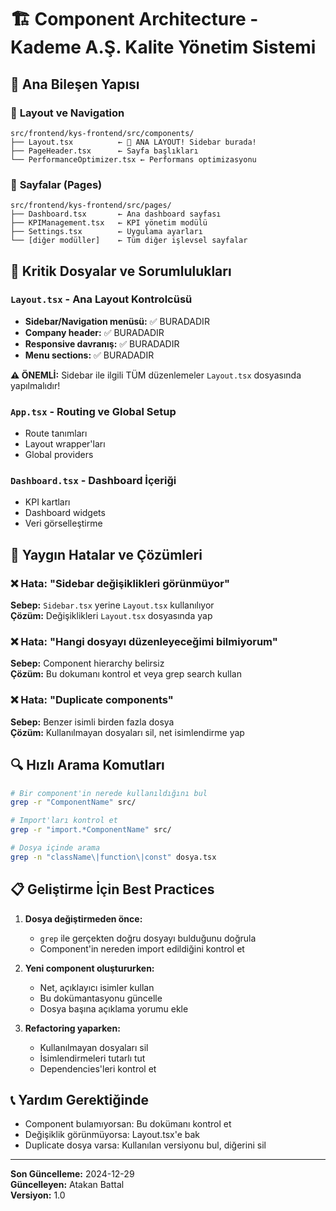 # 🏗️ Component Architecture - Kademe A.Ş. Kalite Yönetim Sistemi

## 📁 Ana Bileşen Yapısı

### 🎯 **Layout ve Navigation**
```
src/frontend/kys-frontend/src/components/
├── Layout.tsx          ← 🚨 ANA LAYOUT! Sidebar burada!
├── PageHeader.tsx      ← Sayfa başlıkları
└── PerformanceOptimizer.tsx ← Performans optimizasyonu
```

### 📄 **Sayfalar (Pages)**
```
src/frontend/kys-frontend/src/pages/
├── Dashboard.tsx       ← Ana dashboard sayfası
├── KPIManagement.tsx   ← KPI yönetim modülü
├── Settings.tsx        ← Uygulama ayarları
└── [diğer modüller]    ← Tüm diğer işlevsel sayfalar
```

## 🔧 **Kritik Dosyalar ve Sorumlulukları**

### `Layout.tsx` - Ana Layout Kontrolcüsü
- **Sidebar/Navigation menüsü:** ✅ BURADADIR
- **Company header:** ✅ BURADADIR  
- **Responsive davranış:** ✅ BURADADIR
- **Menu sections:** ✅ BURADADIR

**⚠️ ÖNEMLİ:** Sidebar ile ilgili TÜM düzenlemeler `Layout.tsx` dosyasında yapılmalıdır!

### `App.tsx` - Routing ve Global Setup
- Route tanımları
- Layout wrapper'ları
- Global providers

### `Dashboard.tsx` - Dashboard İçeriği
- KPI kartları
- Dashboard widgets
- Veri görselleştirme

## 🚨 **Yaygın Hatalar ve Çözümleri**

### ❌ Hata: "Sidebar değişiklikleri görünmüyor"
**Sebep:** `Sidebar.tsx` yerine `Layout.tsx` kullanılıyor  
**Çözüm:** Değişiklikleri `Layout.tsx` dosyasında yap

### ❌ Hata: "Hangi dosyayı düzenleyeceğimi bilmiyorum"
**Sebep:** Component hierarchy belirsiz  
**Çözüm:** Bu dokumanı kontrol et veya grep search kullan

### ❌ Hata: "Duplicate components"
**Sebep:** Benzer isimli birden fazla dosya  
**Çözüm:** Kullanılmayan dosyaları sil, net isimlendirme yap

## 🔍 **Hızlı Arama Komutları**

```bash
# Bir component'in nerede kullanıldığını bul
grep -r "ComponentName" src/

# Import'ları kontrol et
grep -r "import.*ComponentName" src/

# Dosya içinde arama
grep -n "className\|function\|const" dosya.tsx
```

## 📋 **Geliştirme İçin Best Practices**

1. **Dosya değiştirmeden önce:**
   - `grep` ile gerçekten doğru dosyayı bulduğunu doğrula
   - Component'in nereden import edildiğini kontrol et

2. **Yeni component oluştururken:**
   - Net, açıklayıcı isimler kullan
   - Bu dokümantasyonu güncelle
   - Dosya başına açıklama yorumu ekle

3. **Refactoring yaparken:**
   - Kullanılmayan dosyaları sil
   - İsimlendirmeleri tutarlı tut
   - Dependencies'leri kontrol et

## 📞 **Yardım Gerektiğinde**

- Component bulamıyorsan: Bu dokümanı kontrol et
- Değişiklik görünmüyorsa: Layout.tsx'e bak
- Duplicate dosya varsa: Kullanılan versiyonu bul, diğerini sil

---
**Son Güncelleme:** 2024-12-29  
**Güncelleyen:** Atakan Battal  
**Versiyon:** 1.0 